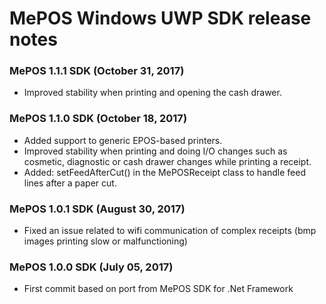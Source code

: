 MePOS Windows UWP SDK release notes
================================

### MePOS 1.1.1 SDK (October 31, 2017)
- Improved stability when printing and opening the cash drawer.

### MePOS 1.1.0 SDK (October 18, 2017)
- Added support to generic EPOS-based printers.
- Improved stability when printing and doing I/O changes such as cosmetic, diagnostic or cash drawer changes while printing a receipt.
- Added: setFeedAfterCut() in the MePOSReceipt class to handle feed lines after a paper cut.

### MePOS 1.0.1 SDK (August 30, 2017)
- Fixed an issue related to wifi communication of complex receipts (bmp images printing slow or malfunctioning)

### MePOS 1.0.0 SDK (July 05, 2017)
- First commit based on port from MePOS SDK for .Net Framework
